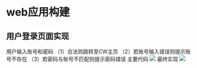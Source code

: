 # web应用构建
## 用户登录页面实现
用户输入账号和密码
（1）合法则跳转至CW主页
（2）若账号输入错误则提示账号不存在
（3）若密码与账号不匹配则提示密码错误
主要代码
![](https://ooo.0o0.ooo/2017/06/19/5947dcaddcd6b.png)
最终实现
![](https://ooo.0o0.ooo/2017/06/19/5947dcd9977f5.jpg)
